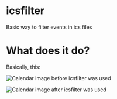 # icsfilter

Basic way to filter events in ics files


# What does it do?

Basically, this:

![Calendar image before icsfilter was used](/../screenshots/before.png?raw=true "Before")

![Calendar image after icsfilter was used](/../screenshots/after.png?raw=true "After")
